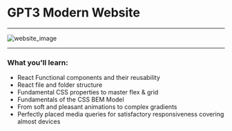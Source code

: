 <h1>GPT3 Modern Website</h1>
<hr/>
<img href="https://camo.githubusercontent.com/ce00619bb441026b0f755f46a50d7e95c67585a08a2c56d31cb1409de71e88f1/68747470733a2f2f692e6962622e636f2f5452354c57397a2f696d6167652e706e67" alt="website_image">
<hr/>
<h3>What you'll learn:</h3>
<ul>
  <li> React Functional components and their reusability</li>
  <li> React file and folder structure </li>
  <li> Fundamental CSS properties to master flex & grid</li>
  <li> Fundamentals of the CSS BEM Model </li>
  <li> From soft and pleasant animations to complex gradients </li>
  <li> Perfectly placed media queries for satisfactory responsiveness covering almost devices</li>
</ul>
  
